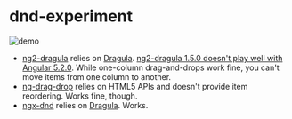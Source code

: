 # dnd-experiment

![demo](https://github.com/agibalov/angular2-experiment/raw/master/dnd-experiment/demo.png)

* [ng2-dragula](https://github.com/valor-software/ng2-dragula) relies on [Dragula](https://github.com/bevacqua/dragula). [ng2-dragula 1.5.0 doesn't play well with Angular 5.2.0](https://github.com/valor-software/ng2-dragula/issues/813). While one-column drag-and-drops work fine, you can't move items from one column to another.
* [ng-drag-drop](https://github.com/ObaidUrRehman/ng-drag-drop) relies on HTML5 APIs and doesn't provide item reordering. Works fine, though.
* [ngx-dnd](https://github.com/swimlane/ngx-dnd) relies on [Dragula](https://github.com/bevacqua/dragula). Works.
